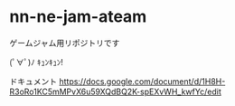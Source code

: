 # nn-ne-jam-ateam
ゲームジャム用リポジトリです

(ﾟ∀ﾟ)ﾉ ｷｭﾝｷｭﾝ!


ドキュメント
https://docs.google.com/document/d/1H8H-R3oRo1KC5mMPvX6u59XQdBQ2K-spEXvWH_kwfYc/edit
